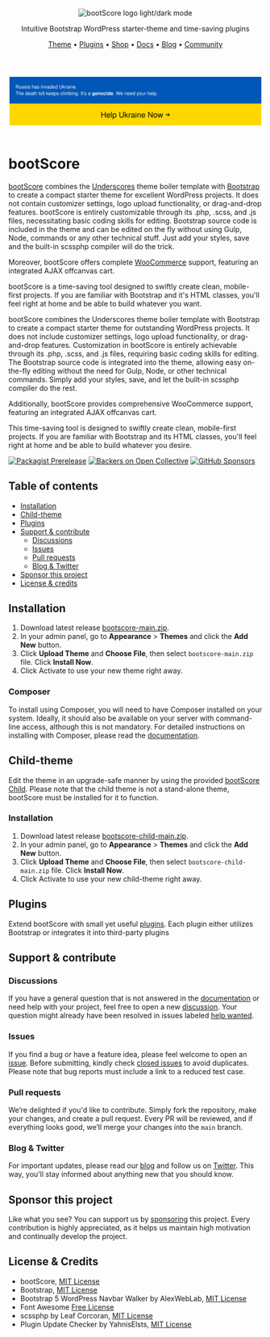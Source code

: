 <br>
<div align="center">
<p>
  <picture>
    <source media="(prefers-color-scheme: dark)" srcset="https://github-production-user-asset-6210df.s3.amazonaws.com/51531217/279796754-be3e5050-8bcc-478c-aac8-d3522b9af351.svg">
    <source media="(prefers-color-scheme: light)" srcset="https://user-images.githubusercontent.com/51531217/279796586-11ab7ee1-aff5-4960-99eb-c21c0ccbdec5.svg">
    <img alt="bootScore logo light/dark mode" src="https://user-images.githubusercontent.com/51531217/279796586-11ab7ee1-aff5-4960-99eb-c21c0ccbdec5.svg" height="50">
  </picture>
</p>

  Intuitive Bootstrap WordPress starter-theme and time-saving plugins

  [Theme](https://bootscore.me/theme/) • [Plugins](https://bootscore.me/plugins/) • [Shop](https://bootscore.me/shop/) • [Docs](https://bootscore.me/documentation/) • [Blog](https://bootscore.me/blog/) • [Community](https://github.com/orgs/bootscore/discussions)

<h1></h1>
</div>

<br>
<div align="center">
  <a href="https://vshymanskyy.github.io/StandWithUkraine"><img src="https://raw.githubusercontent.com/vshymanskyy/StandWithUkraine/main/banner2-direct.svg" width="500"></a>
</div>
<br>

# bootScore
[bootScore](https://bootscore.me) combines the [Underscores](https://underscores.me) theme boiler template with [Bootstrap](https://getbootstrap.com) to create a compact starter theme for excellent WordPress projects. It does not contain customizer settings, logo upload functionality, or drag-and-drop features. bootScore is entirely customizable through its .php, .scss, and .js files, necessitating basic coding skills for editing. Bootstrap source code is included in the theme and can be edited on the fly without using Gulp, Node, commands or any other technical stuff. Just add your styles, save and the built-in scssphp compiler will do the trick.

Moreover, bootScore offers complete [WooCommerce](https://woo.com/) support, featuring an integrated AJAX offcanvas cart.

bootScore is a time-saving tool designed to swiftly create clean, mobile-first projects. If you are familiar with Bootstrap and it's HTML classes, you'll feel right at home and be able to build whatever you want.

bootScore combines the Underscores theme boiler template with Bootstrap to create a compact starter theme for outstanding WordPress projects. It does not include customizer settings, logo upload functionality, or drag-and-drop features. Customization in bootScore is entirely achievable through its .php, .scss, and .js files, requiring basic coding skills for editing. The Bootstrap source code is integrated into the theme, allowing easy on-the-fly editing without the need for Gulp, Node, or other technical commands. Simply add your styles, save, and let the built-in scssphp compiler do the rest.

Additionally, bootScore provides comprehensive WooCommerce support, featuring an integrated AJAX offcanvas cart.

This time-saving tool is designed to swiftly create clean, mobile-first projects. If you are familiar with Bootstrap and its HTML classes, you'll feel right at home and be able to build whatever you desire.

[![Packagist Prerelease](https://img.shields.io/packagist/vpre/bootscore/bootscore?logo=packagist&logoColor=fff)](https://packagist.org/packages/bootscore/bootscore)
[![Backers on Open Collective](https://img.shields.io/opencollective/backers/bootscore?logo=opencollective&logoColor=fff)](https://opencollective.com/bootscore)
[![GitHub Sponsors](https://img.shields.io/github/sponsors/bootscore?logo=github)](https://github.com/sponsors/bootscore)

## Table of contents
- [Installation](#installation)
- [Child-theme](#child-theme)
- [Plugins](#plugins)
- [Support & contribute](#support--contribute)
  - [Discussions](#discussions)
  - [Issues](#issues)
  - [Pull requests](#pull-requests)
  - [Blog & Twitter](#blog--twitter)
- [Sponsor this project](#sponsor-this-project)
- [License & credits](#license--credits)

## Installation
1. Download latest release [bootscore-main.zip](https://github.com/bootscore/bootscore/releases/latest/download/bootscore-main.zip).
2. In your admin panel, go to **Appearance** > **Themes** and click the **Add New** button.
3. Click **Upload Theme** and **Choose File**, then select `bootscore-main.zip` file. Click **Install Now**.
4. Click Activate to use your new theme right away.

### Composer
To install using Composer, you will need to have Composer installed on your system. Ideally, it should also be available on your server with command-line access, although this is not mandatory. For detailed instructions on installing with Composer, please read the [documentation](https://bootscore.me/documentation/installation/#Composer).

## Child-theme
Edit the theme in an upgrade-safe manner by using the provided [bootScore Child](https://github.com/bootscore/bootscore-child). Please note that the child theme is not a stand-alone theme, bootScore must be installed for it to function.

### Installation
1. Download latest release [bootscore-child-main.zip](https://github.com/bootscore/bootscore-child/releases/latest/download/bootscore-child-main.zip).
2. In your admin panel, go to **Appearance** > **Themes** and click the **Add New** button.
3. Click **Upload Theme** and **Choose File**, then select `bootscore-child-main.zip` file. Click **Install Now**.
4. Click Activate to use your new child-theme right away.

## Plugins
Extend bootScore with small yet useful [plugins](https://bootscore.me/plugins/). Each plugin either utilizes Bootstrap or integrates it into third-party plugins

## Support & contribute

### Discussions
If you have a general question that is not answered in the [documentation](https://bootscore.me/category/documentation/) or need help with your project, feel free to open a new [discussion](https://github.com/orgs/bootscore/discussions). Your question might already have been resolved in issues labeled [help wanted](https://github.com/bootscore/bootscore/issues?q=is%3Aissue+label%3A%22help+wanted%22+).

### Issues
If you find a bug or have a feature idea, please feel welcome to open an [issue](https://github.com/bootscore/bootscore/issues). Before submitting, kindly check [closed issues](https://github.com/bootscore/bootscore/issues?q=is%3Aissue+is%3Aclosed) to avoid duplicates. Please note that bug reports must include a link to a reduced test case.

### Pull requests
We’re delighted if you'd like to contribute. Simply fork the repository, make your changes, and create a pull request. Every PR will be reviewed, and if everything looks good, we’ll merge your changes into the `main` branch.

### Blog & Twitter
For important updates, please read our [blog](https://bootscore.me/category/blog/) and follow us on [Twitter](https://twitter.com/_bootscore). This way, you'll stay informed about anything new that you should know.

## Sponsor this project
Like what you see? You can support us by [sponsoring](https://github.com/sponsors/bootscore) this project. Every contribution is highly appreciated, as it helps us maintain high motivation and continually develop the project.

## License & Credits
- bootScore, [MIT License](https://github.com/bootscore/bootscore/blob/main/LICENSE)
- Bootstrap, [MIT License](https://github.com/twbs/bootstrap/blob/main/LICENSE)
- Bootstrap 5 WordPress Navbar Walker by AlexWebLab, [MIT License](https://github.com/AlexWebLab/bootstrap-5-wordpress-navbar-walker/blob/main/LICENSE)
- Font Awesome [Free License](https://fontawesome.com/license/free)
- scssphp by Leaf Corcoran, [MIT License](https://github.com/scssphp/scssphp/blob/master/LICENSE.md)
- Plugin Update Checker by YahnisElsts, [MIT License](https://github.com/YahnisElsts/plugin-update-checker/blob/master/license.txt)
